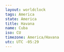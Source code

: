 ```yaml
---
layout: worldclock
tags: America
state: America
title: Havana
name: Cuba
iso: CU
timezone: America/Havana
utc: UTC -05:29
---
```


